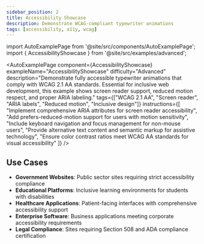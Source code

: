 ```yaml
---
sidebar_position: 2
title: Accessibility Showcase
description: Demonstrate WCAG-compliant typewriter animations
tags: [accessibility, a11y, wcag]
---
```


import AutoExamplePage from '@site/src/components/AutoExamplePage';
import { AccessibilityShowcase } from '@site/src/examples/advanced';

<AutoExamplePage
component={AccessibilityShowcase}
exampleName="AccessibilityShowcase"
difficulty="Advanced"
description="Demonstrate fully accessible typewriter animations that comply with WCAG 2.1 AA standards. Essential for inclusive web development, this example shows screen reader support, reduced motion respect, and proper ARIA labeling."
tags={["WCAG 2.1 AA", "Screen reader", "ARIA labels", "Reduced motion", "Inclusive design"]}
instructions={[
"Implement comprehensive ARIA attributes for screen reader accessibility",
"Add prefers-reduced-motion support for users with motion sensitivity",
"Include keyboard navigation and focus management for non-mouse users",
"Provide alternative text content and semantic markup for assistive technology",
"Ensure color contrast ratios meet WCAG AA standards for visual accessibility"
]}
/>

## Use Cases

- **Government Websites**: Public sector sites requiring strict accessibility compliance
- **Educational Platforms**: Inclusive learning environments for students with disabilities
- **Healthcare Applications**: Patient-facing interfaces with comprehensive accessibility support
- **Enterprise Software**: Business applications meeting corporate accessibility requirements
- **Legal Compliance**: Sites requiring Section 508 and ADA compliance certification